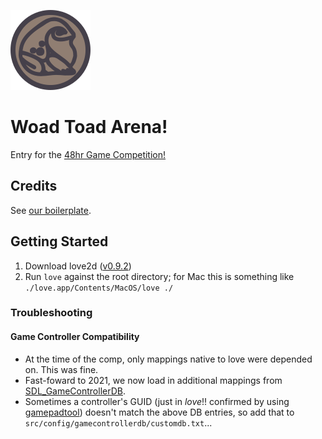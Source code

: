 ![surfware xoxo](./assets/woadtoad-icon.png)

# Woad Toad Arena!

Entry for the [48hr Game Competition!](http://48hr.making-games.net/)

## Credits

See [our boilerplate](http://github.com/woadtoad/love-boilerplate).

## Getting Started

1. Download love2d ([v0.9.2](https://github.com/love2d/love/releases/tag/0.9.2))
2. Run `love` against the root directory; for Mac this is something like `./love.app/Contents/MacOS/love ./`

### Troubleshooting

#### Game Controller Compatibility

* At the time of the comp, only mappings native to love were depended on. This was fine.
* Fast-foward to 2021, we now load in additional mappings from [SDL_GameControllerDB](https://raw.githubusercontent.com/gabomdq/SDL_GameControllerDB/68d3f1e/gamecontrollerdb.txt).
* Sometimes a controller's GUID (just in _love_!! confirmed by using [gamepadtool](https://www.generalarcade.com/gamepadtool/)) doesn't match the above DB entries, so add that to `src/config/gamecontrollerdb/customdb.txt`...
